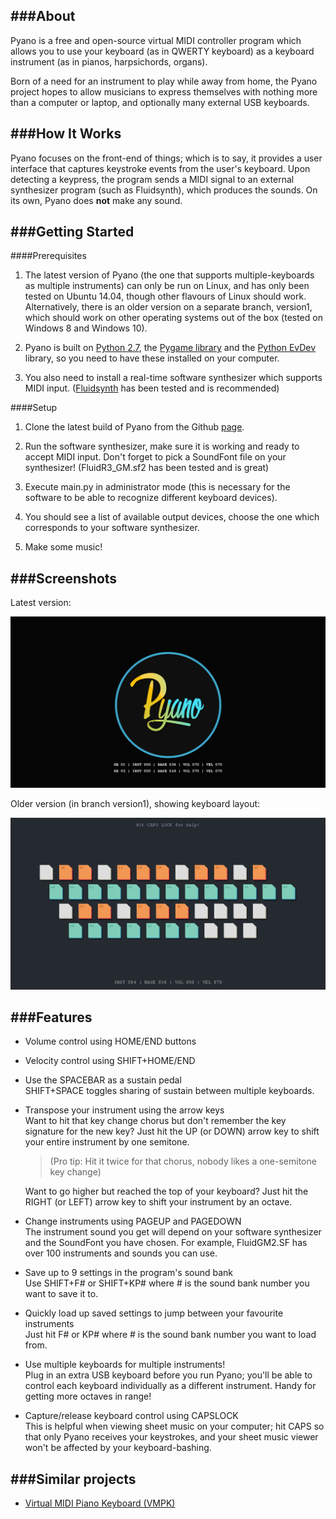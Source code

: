 ###About
----

Pyano is a free and open-source virtual MIDI controller program which allows you to use your keyboard (as in QWERTY keyboard) as a keyboard instrument (as in pianos, harpsichords, organs).

Born of a need for an instrument to play while away from home, the Pyano project hopes to allow musicians to express themselves with nothing more than a computer or laptop, and optionally many external USB keyboards. 

###How It Works
----

Pyano focuses on the front-end of things; which is to say, it provides a user interface that captures keystroke events from the user's keyboard. Upon detecting a keypress, the program sends a MIDI signal to an external synthesizer program (such as Fluidsynth), which produces the sounds. On its own, Pyano does **not** make any sound.

###Getting Started
----

####Prerequisites

1. The latest version of Pyano (the one that supports multiple-keyboards as multiple instruments) can only be run on Linux, and has only been tested on Ubuntu 14.04, though other flavours of Linux should work.  
   Alternatively, there is an older version on a separate branch, version1, which should work on other operating systems out of the box (tested on Windows 8 and Windows 10).

2. Pyano is built on [Python 2.7](https://www.python.org/), the [Pygame library](http://www.pygame.org/hifi.html) and the [Python EvDev](https://python-evdev.readthedocs.org/en/latest/) library, so you need to have these installed on your computer.

3. You also need to install a real-time software synthesizer which supports MIDI input. ([Fluidsynth](http://www.fluidsynth.org/) has been tested and is recommended)

####Setup

1. Clone the latest build of Pyano from the Github [page](https://github.com/JunShern/Pyano).

2. Run the software synthesizer, make sure it is working and ready to accept MIDI input. Don't forget to pick a SoundFont file on your synthesizer! (FluidR3\_GM.sf2 has been tested and is great)

3. Execute main.py in administrator mode (this is necessary for the software to be able to recognize different keyboard devices).

4. You should see a list of available output devices, choose the one which corresponds to your software synthesizer. 

5. Make some music! 

###Screenshots
----
Latest version:  

![multikey](https://raw.githubusercontent.com/JunShern/Pyano/master/img/multikey.png?raw=true "multikey")

Older version (in branch version1), showing keyboard layout:  

![version1](https://raw.githubusercontent.com/JunShern/Pyano/master/img/version1.png?raw=true "version1")


###Features
----

* Volume control using HOME/END buttons  

* Velocity control using SHIFT+HOME/END  

* Use the SPACEBAR as a sustain pedal  
  SHIFT+SPACE toggles sharing of sustain between multiple keyboards.

* Transpose your instrument using the arrow keys  
  Want to hit that key change chorus but don't remember the key signature for the new key? Just hit the UP (or DOWN) arrow key to shift your entire instrument by one semitone.  
  >(Pro tip: Hit it twice for that chorus, nobody likes a one-semitone key change)  

  Want to go higher but reached the top of your keyboard? Just hit the RIGHT (or LEFT) arrow key to shift your instrument by an octave.

* Change instruments using PAGEUP and PAGEDOWN  
  The instrument sound you get will depend on your software synthesizer and the SoundFont you have chosen. For example, FluidGM2.SF has over 100 instruments and sounds you can use. 

* Save up to 9 settings in the program's sound bank  
  Use SHIFT+F# or SHIFT+KP# where # is the sound bank number you want to save it to.

* Quickly load up saved settings to jump between your favourite instruments  
  Just hit F# or KP# where # is the sound bank number you want to load from.

* Use multiple keyboards for multiple instruments!  
  Plug in an extra USB keyboard before you run Pyano; you'll be able to control each keyboard individually as a different instrument. Handy for getting more octaves in range! 

* Capture/release keyboard control using CAPSLOCK  
  This is helpful when viewing sheet music on your computer; hit CAPS so that only Pyano receives your keystrokes, and your sheet music viewer won't be affected by your keyboard-bashing.

###Similar projects
----

* [Virtual MIDI Piano Keyboard (VMPK)](http://vmpk.sourceforge.net/)
